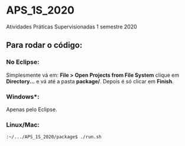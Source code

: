 # APS_1S_2020
 Atividades Práticas Supervisionadas 1 semestre 2020

## Para rodar o código:

### No Eclipse:

Simplesmente vá em: **File > Open Projects from File System** clique em **Directory...**
e vá até a pasta **package/**. Depois é só clicar em **Finish**.

### Windows*:
Apenas pelo Eclipse.

### Linux/Mac:
```
:~/.../APS_1S_2020/package$ ./run.sh
```
